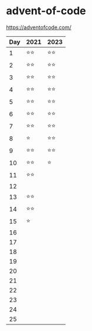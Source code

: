# advent-of-code

https://adventofcode.com/

| Day | 2021   | 2023   |
| --- | ------ | ------ |
| 1   | ⭐️⭐️ | ⭐️⭐️ |
| 2   | ⭐️⭐️ | ⭐️⭐️ |
| 3   | ⭐️⭐️ | ⭐️⭐️ |
| 4   | ⭐️⭐️ | ⭐️⭐️ |
| 5   | ⭐️⭐️ | ⭐️⭐️ |
| 6   | ⭐️⭐️ | ⭐️⭐️ |
| 7   | ⭐️⭐️ | ⭐️⭐️ |
| 8   | ⭐️   | ⭐️⭐️ |
| 9   | ⭐️⭐️ | ⭐️⭐️ |
| 10  | ⭐️⭐️ | ⭐️   |
| 11  | ⭐️⭐️ |     |
| 12  |     |      |
| 13  | ⭐️⭐️ |      |
| 14  | ⭐️⭐️ |      |
| 15  | ⭐️   |      |
| 16  |     |     |
| 17  |     |     |
| 18  |     |     |
| 19  |     |     |
| 20  |     |     |
| 21  |     |     |
| 22  |     |     |
| 23  |     |     |
| 24  |     |     |
| 25  |     |     |